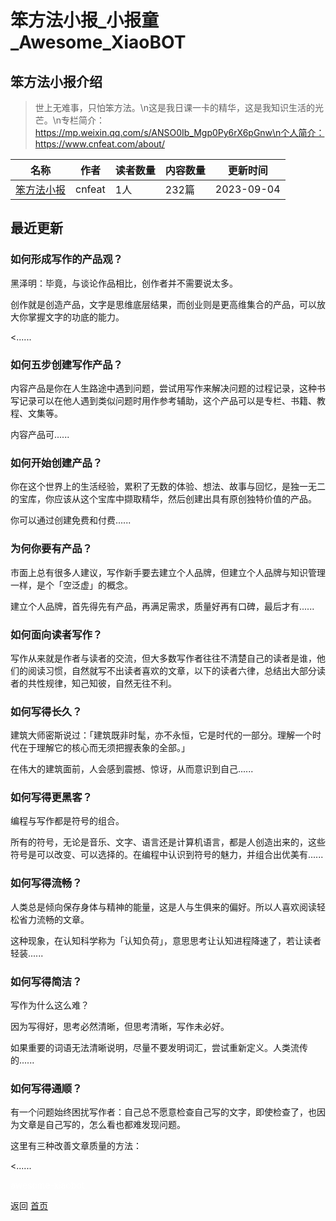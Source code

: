 # 笨方法小报_小报童_Awesome_XiaoBOT

## 笨方法小报介绍
> 世上无难事，只怕笨方法。\n这是我日课一卡的精华，这是我知识生活的光芒。\n专栏简介：https://mp.weixin.qq.com/s/ANSO0Ib_Mgp0Py6rX6pGnw\n个人简介：https://www.cnfeat.com/about/  
  


|名称|作者|读者数量|内容数量|更新时间|
|---|---|---|---|---|
|[笨方法小报](https://xiaobot.net/p/hardwaylab?refer=0b133df9-27dc-423b-8101-639049001c13)|cnfeat|1人|232篇|2023-09-04|

## 最近更新
### 如何形成写作的产品观？

黑泽明：毕竟，与谈论作品相比，创作者并不需要说太多。

创作就是创造产品，文字是思维底层结果，而创业则是更高维集合的产品，可以放大你掌握文字的功底的能力。

<......

### 如何五步创建写作产品？

内容产品是你在人生路途中遇到问题，尝试用写作来解决问题的过程记录，这种书写记录可以在他人遇到类似问题时用作参考辅助，这个产品可以是专栏、书籍、教程、文集等。

内容产品可......

### 如何开始创建产品？

你在这个世界上的生活经验，累积了无数的体验、想法、故事与回忆，是独一无二的宝库，你应该从这个宝库中撷取精华，然后创建出具有原创独特价值的产品。

你可以通过创建免费和付费......

### 为何你要有产品？

市面上总有很多人建议，写作新手要去建立个人品牌，但建立个人品牌与知识管理一样，是个「空泛虚」的概念。

建立个人品牌，首先得先有产品，再满足需求，质量好再有口碑，最后才有......

### 如何面向读者写作？

写作从来就是作者与读者的交流，但大多数写作者往往不清楚自己的读者是谁，他们的阅读习惯，自然就写不出读者喜欢的文章，以下的读者六律，总结出大部分读者的共性规律，知己知彼，自然无往不利。

### 如何写得长久？

建筑大师密斯说过：「建筑既非时髦，亦不永恒，它是时代的一部分。理解一个时代在于理解它的核心而无须把握表象的全部。」

在伟大的建筑面前，人会感到震撼、惊讶，从而意识到自己......

### 如何写得更黑客？

编程与写作都是符号的组合。

所有的符号，无论是音乐、文字、语言还是计算机语言，都是人创造出来的，这些符号是可以改变、可以选择的。在编程中认识到符号的魅力，并组合出优美有......

### 如何写得流畅？

人类总是倾向保存身体与精神的能量，这是人与生俱来的偏好。所以人喜欢阅读轻松省力流畅的文章。

这种现象，在认知科学称为「认知负荷」，意思思考让认知进程降速了，若让读者轻装......

### 如何写得简洁？

写作为什么这么难？

因为写得好，思考必然清晰，但思考清晰，写作未必好。

如果重要的词语无法清晰说明，尽量不要发明词汇，尝试重新定义。人类流传的......

### 如何写得通顺？

有一个问题始终困扰写作者：自己总不愿意检查自己写的文字，即使检查了，也因为文章是自己写的，怎么看也都难发现问题。

这里有三种改善文章质量的方法：

<......


<a href="https://github.com/Reno9527/awesome-xiaobot" style="color: white; text-decoration: none;">awesome-xiaobot</a>

返回 [首页](../README.md)
